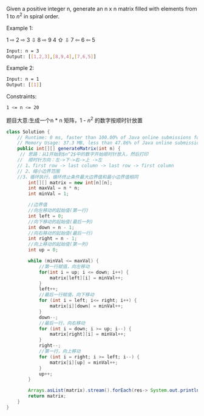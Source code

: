 Given a positive integer n, generate an n x n matrix filled with elements from 1 to $n^2$ in spiral order.
 
Example 1:

1 ⇨ 2 ⇨ 3
         ⇩
8 ⇨ 9  4
⇧        ⇩
7 ⇦ 6 ⇦ 5

```bash txt
Input: n = 3
Output: [[1,2,3],[8,9,4],[7,6,5]]
```
Example 2:

```bash txt
Input: n = 1
Output: [[1]]
```

Constraints:
```bash txt
1 <= n <= 20
```
题目大意:生成一个n * n 矩阵，1 - $n^2$ 的数字按顺时针放置


```java
class Solution {
    // Runtime: 0 ms, faster than 100.00% of Java online submissions for Spiral Matrix II.
    // Memory Usage: 37.3 MB, less than 47.86% of Java online submissions for Spiral Matrix II.
    public int[][] generateMatrix(int n) {
     // 思路：从1开始到$n^2$中的数字开始顺时针放入，然后打印
    //  顺时针方向：左->下->右->上 ->左
    // 1、first row -> last column -> last row -> first column
    // 2、缩小边界范围
    //3、循环执行，循环终止条件最大边界值和最小边界值相同
        int[][] matrix = new int[n][n];
        int maxVal = n * n;
        int minVal = 1;

        //边界值
        //向左移动的起始值(第一行)
        int left = 0;
        //向下移动的起始值(最后一列)
        int down = n - 1;
        //向右移动的起始值(最后一行)
        int right = n - 1;
        //向上移动的起始值(第一列)
        int up = 0;

        while (minVal <= maxVal) {
            //第一行赋值，向左移动
            for(int i = up; i <= down; i++) {
                matrix[left][i] = minVal++;
            }
            left++;
            //最后一行赋值，向下移动
            for (int i = left; i<= right; i++) {
                matrix[i][down] = minVal++;
            }
            down--;
            //最后一行，向右移动
            for (int i = down; i >= up; i--) {
                matrix[right][i] = minVal++;
            }
            right--;
            //第一行，向上移动
            for (int i = right; i >= left; i--) {
                matrix[i][up] = minVal++;
            }
            up++;
        }

        Arrays.asList(matrix).stream().forEach(res-> System.out.println(Arrays.toString(res)));
        return matrix;
    }
}
```